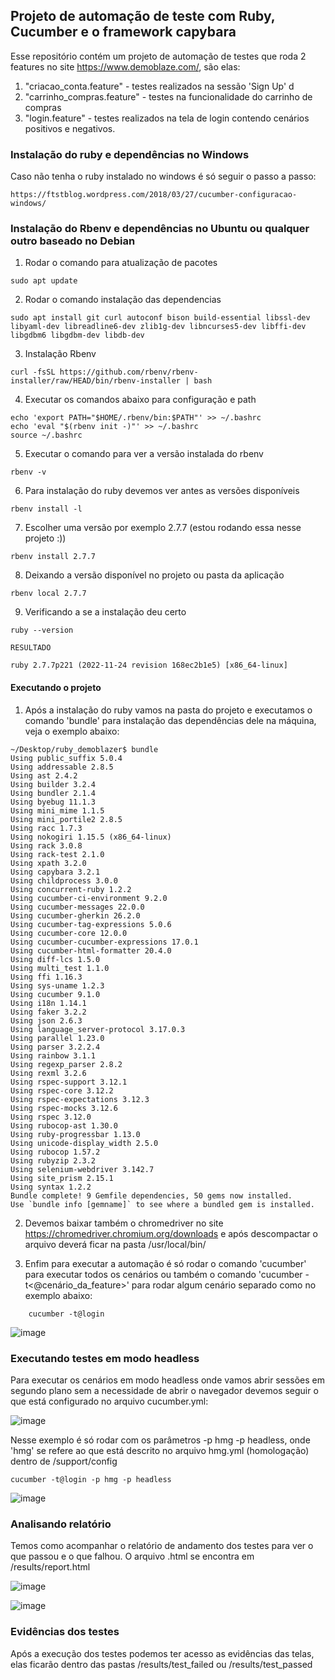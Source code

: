 ## Projeto de automação de teste com Ruby, Cucumber e o framework capybara ##

Esse repositório contém um projeto de automação de testes que roda 2 features no site https://www.demoblaze.com/, são elas:

1) "criacao_conta.feature" - testes realizados na sessão  'Sign Up' d
2) "carrinho_compras.feature" - testes na funcionalidade do carrinho de compras
3) "login.feature" - testes realizados na tela de login contendo cenários positivos e negativos.

### Instalação do ruby e dependências no Windows ###

Caso não tenha o ruby instalado no windows é só seguir o passo a passo:
```shell
https://ftstblog.wordpress.com/2018/03/27/cucumber-configuracao-windows/
```

### Instalação do Rbenv e dependências no Ubuntu ou qualquer outro baseado no Debian ###

1) Rodar o comando para atualização de pacotes
```shell
sudo apt update
```
2) Rodar o comando instalação das dependencias
```shell
sudo apt install git curl autoconf bison build-essential libssl-dev libyaml-dev libreadline6-dev zlib1g-dev libncurses5-dev libffi-dev libgdbm6 libgdbm-dev libdb-dev
```
3) Instalação Rbenv
```shell
curl -fsSL https://github.com/rbenv/rbenv-installer/raw/HEAD/bin/rbenv-installer | bash
```
4) Executar os comandos abaixo para configuração e path

```shell
echo 'export PATH="$HOME/.rbenv/bin:$PATH"' >> ~/.bashrc
echo 'eval "$(rbenv init -)"' >> ~/.bashrc
source ~/.bashrc
```
5) Executar o comando para ver a versão instalada do rbenv
```shell
rbenv -v
```
6) Para instalação do ruby devemos ver antes as versões disponíveis 
```shell
rbenv install -l
```
7) Escolher uma versão por exemplo 2.7.7 (estou rodando essa nesse projeto :))
```shell
rbenv install 2.7.7
```
8) Deixando a versão disponível no projeto ou pasta da aplicação
```shell
rbenv local 2.7.7
```
9) Verificando a se a instalação deu certo
```shell
ruby --version

RESULTADO

ruby 2.7.7p221 (2022-11-24 revision 168ec2b1e5) [x86_64-linux]
```

#### Executando o projeto ####

1) Após a instalação do ruby vamos na pasta do projeto e executamos o comando 'bundle' para instalação das dependências dele na máquina, veja o exemplo abaixo:
```shell
~/Desktop/ruby_demoblazer$ bundle
Using public_suffix 5.0.4
Using addressable 2.8.5
Using ast 2.4.2
Using builder 3.2.4
Using bundler 2.1.4
Using byebug 11.1.3
Using mini_mime 1.1.5
Using mini_portile2 2.8.5
Using racc 1.7.3
Using nokogiri 1.15.5 (x86_64-linux)
Using rack 3.0.8
Using rack-test 2.1.0
Using xpath 3.2.0
Using capybara 3.2.1
Using childprocess 3.0.0
Using concurrent-ruby 1.2.2
Using cucumber-ci-environment 9.2.0
Using cucumber-messages 22.0.0
Using cucumber-gherkin 26.2.0
Using cucumber-tag-expressions 5.0.6
Using cucumber-core 12.0.0
Using cucumber-cucumber-expressions 17.0.1
Using cucumber-html-formatter 20.4.0
Using diff-lcs 1.5.0
Using multi_test 1.1.0
Using ffi 1.16.3
Using sys-uname 1.2.3
Using cucumber 9.1.0
Using i18n 1.14.1
Using faker 3.2.2
Using json 2.6.3
Using language_server-protocol 3.17.0.3
Using parallel 1.23.0
Using parser 3.2.2.4
Using rainbow 3.1.1
Using regexp_parser 2.8.2
Using rexml 3.2.6
Using rspec-support 3.12.1
Using rspec-core 3.12.2
Using rspec-expectations 3.12.3
Using rspec-mocks 3.12.6
Using rspec 3.12.0
Using rubocop-ast 1.30.0
Using ruby-progressbar 1.13.0
Using unicode-display_width 2.5.0
Using rubocop 1.57.2
Using rubyzip 2.3.2
Using selenium-webdriver 3.142.7
Using site_prism 2.15.1
Using syntax 1.2.2
Bundle complete! 9 Gemfile dependencies, 50 gems now installed.
Use `bundle info [gemname]` to see where a bundled gem is installed.
```

2) Devemos baixar também o chromedriver no site https://chromedriver.chromium.org/downloads e após descompactar o arquivo deverá ficar na pasta /usr/local/bin/

3) Enfim para executar a automação é só rodar o comando 'cucumber' para executar todos os cenários ou também o comando 'cucumber -t<@cenário_da_feature>' para rodar algum cenário separado como no exemplo abaixo:
```shell
    cucumber -t@login
```
![image](https://github.com/thiagoalanjs/demoblazer_bdd_ruby/assets/32438113/ba09f8f1-ec4b-46c9-aa68-64a29647f3e9)




### Executando testes em modo headless ###
Para executar os cenários em modo headless onde vamos abrir sessões em segundo plano sem a necessidade de abrir o navegador devemos seguir o que está configurado no arquivo cucumber.yml:

![image](https://github.com/thiagoalanjs/demoblazer_bdd_ruby/assets/32438113/d833c791-5a2e-4ba4-95d7-6e6d0153db52)

Nesse exemplo é só rodar com os parâmetros -p hmg -p headless, onde 'hmg' se refere ao que está descrito no arquivo hmg.yml (homologação) dentro de /support/config
```shell
cucumber -t@login -p hmg -p headless
```
![image](https://github.com/thiagoalanjs/demoblazer_bdd_ruby/assets/32438113/017c5ded-3f98-43d6-94c9-519a120beec2)

### Analisando relatório ###

Temos como acompanhar o relatório de andamento dos testes para ver o que passou e o que falhou. O arquivo .html se encontra em /results/report.html

![image](https://github.com/thiagoalanjs/demoblazer_bdd_ruby/assets/32438113/758d0fc3-faf7-4397-91ad-316f6e06781e)
 

![image](https://github.com/thiagoalanjs/demoblazer_bdd_ruby/assets/32438113/90c7c3b4-484a-467b-8620-28780022cece)

### Evidências dos testes ###

Após a execução dos testes podemos ter acesso as evidências das telas, elas ficarão dentro das pastas /results/test_failed ou /results/test_passed
